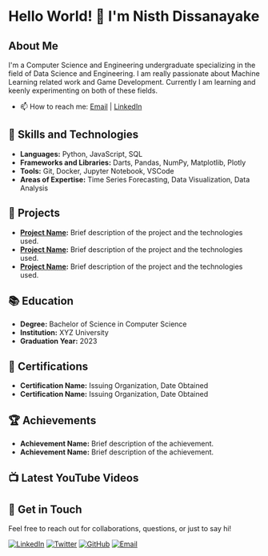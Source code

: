 # Hello World! 👋 I'm Nisth Dissanayake

## About Me
I'm a Computer Science and Engineering undergraduate specializing in the field of Data Science and Engineering. I am really passionate about Machine Learning related work and Game Development. Currently I am learning and keenly experimenting on both of these fields. 

- 📫 How to reach me: [Email](nisith.21@cse.mrt.ac.lk) | [LinkedIn]([https://www.linkedin.com/in/yourprofile/](https://www.linkedin.com/in/nisith-dissanayake-550b86268/)) 

## 🚀 Skills and Technologies

- **Languages:** Python, JavaScript, SQL
- **Frameworks and Libraries:** Darts, Pandas, NumPy, Matplotlib, Plotly
- **Tools:** Git, Docker, Jupyter Notebook, VSCode
- **Areas of Expertise:** Time Series Forecasting, Data Visualization, Data Analysis

## 🔧 Projects

- **[Project Name](https://github.com/yourusername/projectname):** Brief description of the project and the technologies used.
- **[Project Name](https://github.com/yourusername/projectname):** Brief description of the project and the technologies used.
- **[Project Name](https://github.com/yourusername/projectname):** Brief description of the project and the technologies used.

## 📚 Education

- **Degree:** Bachelor of Science in Computer Science
- **Institution:** XYZ University
- **Graduation Year:** 2023

## 📜 Certifications

- **Certification Name:** Issuing Organization, Date Obtained
- **Certification Name:** Issuing Organization, Date Obtained

## 🏆 Achievements

- **Achievement Name:** Brief description of the achievement.
- **Achievement Name:** Brief description of the achievement.

## 📺 Latest YouTube Videos

<!-- YOUTUBE:START -->
<!-- YOUTUBE:END -->

## 💬 Get in Touch

Feel free to reach out for collaborations, questions, or just to say hi!

[![LinkedIn](https://img.shields.io/badge/LinkedIn-blue?style=for-the-badge&logo=linkedin)](https://www.linkedin.com/in/yourprofile/)
[![Twitter](https://img.shields.io/badge/Twitter-blue?style=for-the-badge&logo=twitter)](https://twitter.com/yourprofile)
[![GitHub](https://img.shields.io/badge/GitHub-black?style=for-the-badge&logo=github)](https://github.com/yourusername)
[![Email](https://img.shields.io/badge/Email-red?style=for-the-badge&logo=gmail)](mailto:your.email@example.com)

